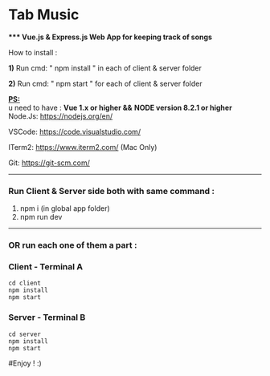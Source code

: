 # Tab Music
<b> *** Vue.js &amp; Express.js Web App for keeping track of songs</b>

How to install :

<b>1)</b> Run cmd: " npm install " in each of client & server folder <br>

<b>2)</b> Run cmd: " npm start " for each of client & server folder <br>

<b><u>PS:</u></b><br>
u need to have : **Vue 1.x or higher &&** **NODE version 8.2.1 or higher** 
Node.Js: https://nodejs.org/en/

VSCode: https://code.visualstudio.com/

ITerm2: https://www.iterm2.com/ (Mac Only)

Git: https://git-scm.com/

****************************************************************************
### Run Client & Server side both with same command :

1) npm i (in global app folder)
2) npm run dev

****************************************************************************
### OR run each one of them a part : <br>
### Client - Terminal A
```
cd client
npm install
npm start
```

### Server - Terminal B
```
cd server
npm install
npm start
```

#Enjoy ! :)
